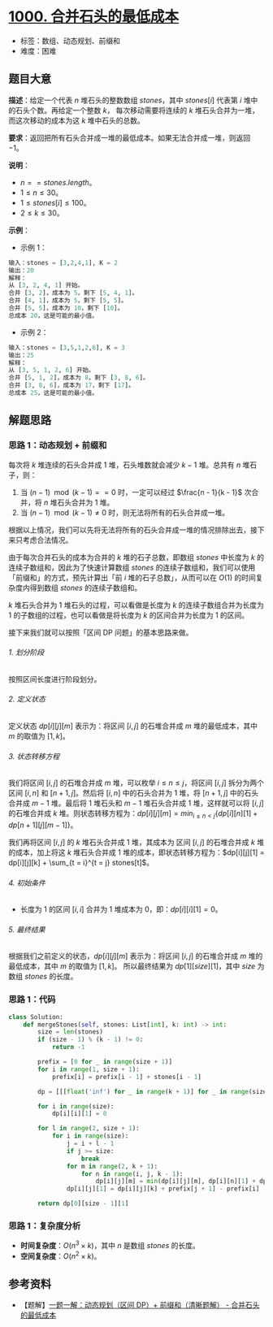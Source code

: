 # [1000. 合并石头的最低成本](https://leetcode.cn/problems/minimum-cost-to-merge-stones/)

- 标签：数组、动态规划、前缀和
- 难度：困难

## 题目大意

**描述**：给定一个代表 $n$ 堆石头的整数数组 $stones$，其中 $stones[i]$ 代表第 $i$ 堆中的石头个数。再给定一个整数 $k$， 每次移动需要将连续的 $k$ 堆石头合并为一堆，而这次移动的成本为这 $k$ 堆中石头的总数。

**要求**：返回把所有石头合并成一堆的最低成本。如果无法合并成一堆，则返回 $-1$。

**说明**：

- $n == stones.length$。
- $1 \le n \le 30$。
- $1 \le stones[i] \le 100$。
- $2 \le k \le 30$。

**示例**：

- 示例 1：

```Python
输入：stones = [3,2,4,1], K = 2
输出：20
解释：
从 [3, 2, 4, 1] 开始。
合并 [3, 2]，成本为 5，剩下 [5, 4, 1]。
合并 [4, 1]，成本为 5，剩下 [5, 5]。
合并 [5, 5]，成本为 10，剩下 [10]。
总成本 20，这是可能的最小值。
```

- 示例 2：

```Python
输入：stones = [3,5,1,2,6], K = 3
输出：25
解释：
从 [3, 5, 1, 2, 6] 开始。
合并 [5, 1, 2]，成本为 8，剩下 [3, 8, 6]。
合并 [3, 8, 6]，成本为 17，剩下 [17]。
总成本 25，这是可能的最小值。
```

## 解题思路

### 思路 1：动态规划 + 前缀和

每次将 $k$ 堆连续的石头合并成 $1$ 堆，石头堆数就会减少 $k - 1$ 堆。总共有 $n$ 堆石子，则：

1. 当 $(n - 1) \mod (k - 1) == 0$ 时，一定可以经过 $\frac{n - 1}{k - 1}$ 次合并，将 $n$ 堆石头合并为 $1$ 堆。
2. 当 $(n - 1) \mod (k - 1) \ne 0$ 时，则无法将所有的石头合并成一堆。

根据以上情况，我们可以先将无法将所有的石头合并成一堆的情况排除出去，接下来只考虑合法情况。

由于每次合并石头的成本为合并的 $k$ 堆的石子总数，即数组 $stones$ 中长度为 $k$ 的连续子数组和，因此为了快速计算数组 $stones$ 的连续子数组和，我们可以使用「前缀和」的方式，预先计算出「前 $i$ 堆的石子总数」，从而可以在 $O(1)$ 的时间复杂度内得到数组 $stones$ 的连续子数组和。

$k$ 堆石头合并为 $1$ 堆石头的过程，可以看做是长度为 $k$ 的连续子数组合并为长度为 $1$ 的子数组的过程，也可以看做是将长度为 $k$ 的区间合并为长度为 $1$ 的区间。

接下来我们就可以按照「区间 DP 问题」的基本思路来做。

###### 1. 划分阶段

按照区间长度进行阶段划分。

###### 2. 定义状态

定义状态 $dp[i][j][m]$ 表示为：将区间 $[i, j]$ 的石堆合并成 $m$ 堆的最低成本，其中 $m$ 的取值为 $[1,k]$。

###### 3. 状态转移方程

我们将区间 $[i, j]$ 的石堆合并成 $m$ 堆，可以枚举 $i \le n \le j$，将区间 $[i, j]$ 拆分为两个区间 $[i, n]$ 和 $[n + 1, j]$。然后将 $[i, n]$ 中的石头合并为 $1$ 堆，将 $[n + 1, j]$ 中的石头合并成 $m - 1$ 堆。最后将 $1$ 堆石头和 $m - 1$ 堆石头合并成 $1$ 堆，这样就可以将 $[i, j]$ 的石堆合并成 $k$ 堆。则状态转移方程为：$dp[i][j][m] = min_{i \le n < j} \lbrace dp[i][n][1] + dp[n + 1][j][m - 1] \rbrace$。

我们再将区间 $[i, j]$ 的 $k$ 堆石头合并成 $1$ 堆，其成本为 区间 $[i, j]$ 的石堆合并成 $k$ 堆的成本，加上将这 $k$ 堆石头合并成 $1$ 堆的成本，即状态转移方程为：$dp[i][j][1] = dp[i][j][k] + \sum_{t = i}^{t = j} stones[t]$。

###### 4. 初始条件

- 长度为 $1$ 的区间 $[i, i]$ 合并为 $1$ 堆成本为 $0$，即：$dp[i][i][1] = 0$。

###### 5. 最终结果

根据我们之前定义的状态，$dp[i][j][m]$ 表示为：将区间 $[i, j]$ 的石堆合并成 $m$ 堆的最低成本，其中 $m$ 的取值为 $[1,k]$。 所以最终结果为 $dp[1][size][1]$，其中 $size$ 为数组 $stones$ 的长度。

### 思路 1：代码

```Python
class Solution:
    def mergeStones(self, stones: List[int], k: int) -> int:
        size = len(stones)
        if (size - 1) % (k - 1) != 0:
            return -1

        prefix = [0 for _ in range(size + 1)]
        for i in range(1, size + 1):
            prefix[i] = prefix[i - 1] + stones[i - 1]

        dp = [[[float('inf') for _ in range(k + 1)] for _ in range(size)] for _ in range(size)]

        for i in range(size):
            dp[i][i][1] = 0

        for l in range(2, size + 1):
            for i in range(size):
                j = i + l - 1
                if j >= size:
                    break
                for m in range(2, k + 1):
                    for n in range(i, j, k - 1):
                        dp[i][j][m] = min(dp[i][j][m], dp[i][n][1] + dp[n + 1][j][m - 1])
                dp[i][j][1] = dp[i][j][k] + prefix[j + 1] - prefix[i]

        return dp[0][size - 1][1]
```

### 思路 1：复杂度分析

- **时间复杂度**：$O(n^3 \times k)$，其中 $n$ 是数组 $stones$ 的长度。
- **空间复杂度**：$O(n^2 \times k)$。

## 参考资料

- 【题解】[一题一解：动态规划（区间 DP）+ 前缀和（清晰题解） - 合并石头的最低成本](https://leetcode.cn/problems/minimum-cost-to-merge-stones/solution/python3javacgo-yi-ti-yi-jie-dong-tai-gui-lr9q/)
